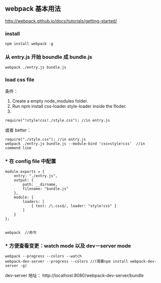 ## webpack 基本用法

http://webpack.github.io/docs/tutorials/getting-started/

### install

	npm install webpack -g

### 从 entry.js 开始 boundle 成 bundle.js

	webpack ./entry.js bundle.js

### load css file 

条件：

1. Create a empty node_modules folder. 
2. Run npm install css-loader style-loader inside the floder.
3. 

	require("!style!css!./style.css"); //in entry.js

或者 better：

	require("./style.css"); //in entry.js
	webpack ./entry.js bundle.js --module-bind 'css=style!css'  //in commend line

### * 在 config file 中配置

	module.exports = {
	    entry: "./entry.js",
	    output: {
	        path: __dirname,
	        filename: "bundle.js"
	    },
	    module: {
	        loaders: [
	            { test: /\.css$/, loader: "style!css" }
	        ]
	    }
	};


	webpack  //命令

### * 方便查看变更：watch mode 以及 dev－server mode

	webpack --progress --colors --watch
	webpack-dev-server --progress --colors //(需要npm install webpack-dev-server -g)

dev-server 地址： http://localhost:8080/webpack-dev-server/bundle